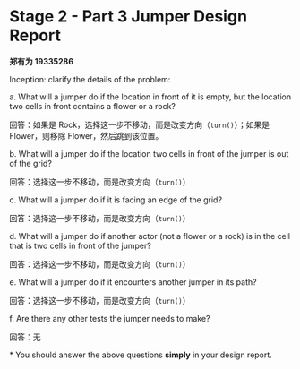 # Stage 2 - Part 3 Jumper Design Report

**郑有为 19335286**

Inception: clarify the details of the problem:

a. What will a jumper do if the location in front of it is empty, but the location two cells in front contains a flower or a rock?

回答：如果是 Rock，选择这一步不移动，而是改变方向（`turn()`）；如果是 Flower，则移除 Flower，然后跳到该位置。

b. What will a jumper do if the location two cells in front of the jumper is out of the grid?

回答：选择这一步不移动，而是改变方向（`turn()`）

c. What will a jumper do if it is facing an edge of the grid?

回答：选择这一步不移动，而是改变方向（`turn()`）

d. What will a jumper do if another actor (not a flower or a rock) is in the cell that is two cells in front of the jumper?

回答：选择这一步不移动，而是改变方向（`turn()`）

e. What will a jumper do if it encounters another jumper in its path?

回答：选择这一步不移动，而是改变方向（`turn()`）

f. Are there any other tests the jumper needs to make?

回答：无

\* You should answer the above questions **simply** in your design report.